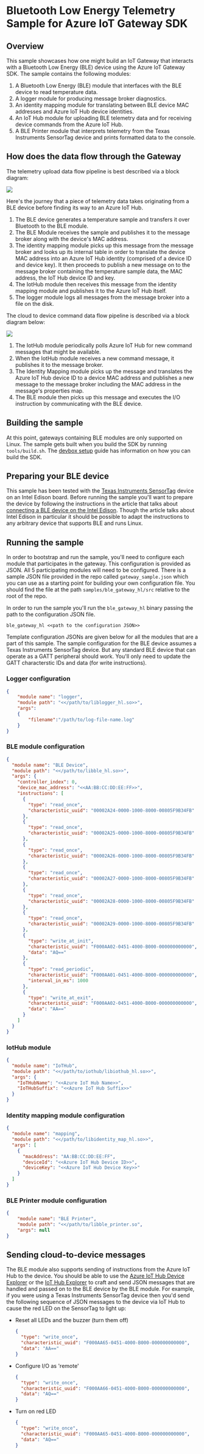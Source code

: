 Bluetooth Low Energy Telemetry Sample for Azure IoT Gateway SDK
===============================================================

Overview
--------

This sample showcases how one might build an IoT Gateway that interacts with a 
Bluetooth Low Energy (BLE) device using the Azure IoT Gateway SDK. The sample 
contains the following modules:

  1. A Bluetooth Low Energy (BLE) module that interfaces with the BLE device to
     read temperature data.
  2. A logger module for producing message broker diagnostics.
  3. An identity mapping module for translating between BLE device MAC addresses
     and Azure IoT Hub device identities.
  4. An IoT Hub module for uploading BLE telemetry data and for receiving
     device commands from the Azure IoT Hub.
  5. A BLE Printer module that interprets telemetry from the Texas Instruments
     SensorTag device and prints formatted data to the console.

How does the data flow through the Gateway
------------------------------------------

The telemetry upload data flow pipeline is best described via a block diagram:

![](./media/ACOM/gateway_ble_upload_data_flow.png)

Here's the journey that a piece of telemetry data takes originating from a BLE
device before finding its way to an Azure IoT Hub.

  1. The BLE device generates a temperature sample and transfers it over
     Bluetooth to the BLE module.
  2. The BLE Module receives the sample and publishes it to the message broker
     along with the device's MAC address.
  3. The identity mapping module picks up this message from the message broker
     and looks up its internal table in order to translate the device MAC address 
     into an Azure IoT Hub identity (comprised of a device ID and device key). 
     It then proceeds to publish a new message on to the message broker containing 
     the temperature sample data, the MAC address, the IoT Hub device ID and
     key.
  4. The IotHub module then receives this message from the identity
     mapping module and publishes it to the Azure IoT Hub itself.
  5. The logger module logs all messages from the message broker into a file on
     the disk.

The cloud to device command data flow pipeline is described via a block diagram
below:

![](./media/ACOM/gateway_ble_command_data_flow.png)

  1. The IotHub module periodically polls Azure IoT Hub for new command
     messages that might be available.
  2. When the IotHub module receives a new command message, it publishes
     it to the message broker.
  3. The Identity Mapping module picks up the message and translates the Azure
     IoT Hub device ID to a device MAC address and publishes a new message to
     the message broker including the MAC address in the message's properties map.
  4. The BLE module then picks up this message and executes the I/O instruction
     by communicating with the BLE device.

Building the sample
-------------------

At this point, gateways containing BLE modules are only supported on Linux. The
sample gets built when you build the SDK by running `tools/build.sh`.  The
[devbox setup](devbox_setup.md) guide has information on how you can build the
SDK.

Preparing your BLE device
-------------------------

This sample has been tested with the [Texas Instruments SensorTag](http://www.ti.com/ww/en/wireless_connectivity/sensortag2015/index.html)
device on an Intel Edison board. Before running the sample you'll want to
prepare the device by following the instructions in the article that talks about
[connecting a BLE device on the Intel Edison](./connecting_to_ble_device_on_intel_edison.md).
Though the article talks about Intel Edison in particular it should be possible
to adapt the instructions to any arbitrary device that supports BLE and
runs Linux.

Running the sample
------------------

In order to bootstrap and run the sample, you'll need to configure each module
that participates in the gateway. This configuration is provided as JSON. All
5 participating modules will need to be configured. There is a sample JSON file
provided in the repo called `gateway_sample.json` which you can use as a
starting point for building your own configuration file. You should find the
file at the path `samples/ble_gateway_hl/src` relative to the root of the repo.

In order to run the sample you'll run the `ble_gateway_hl` binary passing the
path to the configuration JSON file.

```
ble_gateway_hl <<path to the configuration JSON>>
```

Template configuration JSONs are given below for all the modules that are a part
of this sample. The sample configuration for the BLE device assumes a Texas
Instruments SensorTag device. But any standard BLE device that can operate as a
GATT peripheral should work. You'll only need to update the GATT characterstic
IDs and data (for write instructions). 

### Logger configuration

```json
{
    "module name": "logger",
    "module path": "<</path/to/liblogger_hl.so>>",
    "args":
    {
        "filename":"/path/to/log-file-name.log"
    }
}
```

### BLE module configuration

```json
{
  "module name": "BLE Device",
  "module path": "<</path/to/libble_hl.so>>",
  "args": {
    "controller_index": 0,
    "device_mac_address": "<<AA:BB:CC:DD:EE:FF>>",
    "instructions": [
      {
        "type": "read_once",
        "characteristic_uuid": "00002A24-0000-1000-8000-00805F9B34FB"
      },
      {
        "type": "read_once",
        "characteristic_uuid": "00002A25-0000-1000-8000-00805F9B34FB"
      },
      {
        "type": "read_once",
        "characteristic_uuid": "00002A26-0000-1000-8000-00805F9B34FB"
      },
      {
        "type": "read_once",
        "characteristic_uuid": "00002A27-0000-1000-8000-00805F9B34FB"
      },
      {
        "type": "read_once",
        "characteristic_uuid": "00002A28-0000-1000-8000-00805F9B34FB"
      },
      {
        "type": "read_once",
        "characteristic_uuid": "00002A29-0000-1000-8000-00805F9B34FB"
      },
      {
        "type": "write_at_init",
        "characteristic_uuid": "F000AA02-0451-4000-B000-000000000000",
        "data": "AQ=="
      },
      {
        "type": "read_periodic",
        "characteristic_uuid": "F000AA01-0451-4000-B000-000000000000",
        "interval_in_ms": 1000
      },
      {
        "type": "write_at_exit",
        "characteristic_uuid": "F000AA02-0451-4000-B000-000000000000",
        "data": "AA=="
      }
    ]
  }
}
```

### IotHub module

```json
{
  "module name": "IoTHub",
  "module path": "<</path/to/iothub/libiothub_hl.so>>",
  "args": {
    "IoTHubName": "<<Azure IoT Hub Name>>",
    "IoTHubSuffix": "<<Azure IoT Hub Suffix>>"
  }
}
```

### Identity mapping module configuration

```json
{
  "module name": "mapping",
  "module path": "<</path/to/libidentity_map_hl.so>>",
  "args": [
    {
      "macAddress": "AA:BB:CC:DD:EE:FF",
      "deviceId": "<<Azure IoT Hub Device ID>>",
      "deviceKey": "<<Azure IoT Hub Device Key>>"
    }
  ]
}
```

### BLE Printer module configuration

```json
{
    "module name": "BLE Printer",
    "module path": "<</path/to/libble_printer.so",
    "args": null
}
```

Sending cloud-to-device messages
--------------------------------

The BLE module also supports sending of instructions from the Azure IoT Hub to
the device. You should be able to use the
[Azure IoT Hub Device Explorer](https://github.com/Azure/azure-iot-sdks/blob/master/tools/DeviceExplorer/doc/how_to_use_device_explorer.md) or the [IoT Hub Explorer](https://github.com/Azure/azure-iot-sdks/tree/master/tools/iothub-explorer)
to craft and send JSON messages that are handled and passed on to the BLE device
by the BLE module. For example, if you were using a Texas Instruments SensorTag
device then you'd send the following sequence of JSON messages to the device
via IoT Hub to cause the red LED on the SensorTag to light up:

  - Reset all LEDs and the buzzer (turn them off)

    ```json
    {
      "type": "write_once",
      "characteristic_uuid": "F000AA65-0451-4000-B000-000000000000",
      "data": "AA=="
    }
    ```

  - Configure I/O as 'remote'

    ```json
    {
      "type": "write_once",
      "characteristic_uuid": "F000AA66-0451-4000-B000-000000000000",
      "data": "AQ=="
    }
    ```

  - Turn on red LED

    ```json
    {
      "type": "write_once",
      "characteristic_uuid": "F000AA65-0451-4000-B000-000000000000",
      "data": "AQ=="
    }
    ```
